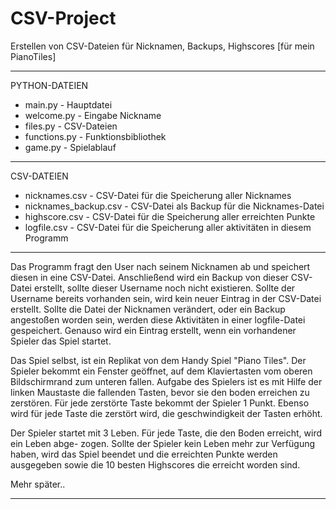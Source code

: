 # CSV-Project
Erstellen von CSV-Dateien für Nicknamen, Backups, Highscores [für mein PianoTiles]

-------------------------------------------------------------------------------------------------

PYTHON-DATEIEN

- main.py - Hauptdatei
- welcome.py - Eingabe Nickname
- files.py - CSV-Dateien
- functions.py - Funktionsbibliothek
- game.py - Spielablauf
  
-------------------------------------------------------------------------------------------------

CSV-DATEIEN

- nicknames.csv - CSV-Datei für die Speicherung aller Nicknames
- nicknames_backup.csv - CSV-Datei als Backup für die Nicknames-Datei
- highscore.csv - CSV-Datei für die Speicherung aller erreichten Punkte
- logfile.csv - CSV-Datei für die Speicherung aller aktivitäten in diesem Programm
  
-------------------------------------------------------------------------------------------------

Das Programm fragt den User nach seinem Nicknamen ab und speichert diesen in eine CSV-Datei.
Anschließend wird ein Backup von dieser CSV-Datei erstellt, sollte dieser Username noch nicht
existieren. Sollte der Username bereits vorhanden sein, wird kein neuer Eintrag in der CSV-Datei
erstellt. Sollte die Datei der Nicknamen verändert, oder ein Backup angestoßen worden sein,
werden diese Aktivitäten in einer logfile-Datei gespeichert. Genauso wird ein Eintrag erstellt,
wenn ein vorhandener Spieler das Spiel startet.

Das Spiel selbst, ist ein Replikat von dem Handy Spiel "Piano Tiles".
Der Spieler bekommt ein Fenster geöffnet, auf dem Klaviertasten vom oberen Bildschirmrand zum
unteren fallen. Aufgabe des Spielers ist es mit Hilfe der linken Maustaste die fallenden Tasten,
bevor sie den boden erreichen zu zerstören.
Für jede zerstörte Taste bekommt der Spieler 1 Punkt. Ebenso wird für jede Taste die zerstört
wird, die geschwindigkeit der Tasten erhöht.

Der Spieler startet mit 3 Leben. Für jede Taste, die den Boden erreicht, wird ein Leben abge-
zogen. Sollte der Spieler kein Leben mehr zur Verfügung haben, wird das Spiel beendet und die
erreichten Punkte werden ausgegeben sowie die 10 besten Highscores die erreicht worden sind.

Mehr später..

-------------------------------------------------------------------------------------------------
